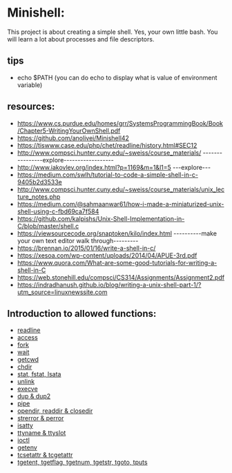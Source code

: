 # Minishell:
This project is about creating a simple shell. Yes, your own little bash. You will learn a lot about processes and file descriptors.
## tips
- echo $PATH (you can do echo to display what is value of environment variable)
## resources:
- https://www.cs.purdue.edu/homes/grr/SystemsProgrammingBook/Book/Chapter5-WritingYourOwnShell.pdf
- https://github.com/anolivei/Minishell42
- https://tiswww.case.edu/php/chet/readline/history.html#SEC12
- http://www.compsci.hunter.cuny.edu/~sweiss/course_materials/ ----------------explore------------------
- http://www.iakovlev.org/index.html?p=1169&m=1&l1=5 ---explore---
- https://medium.com/swlh/tutorial-to-code-a-simple-shell-in-c-9405b2d3533e
- http://www.compsci.hunter.cuny.edu/~sweiss/course_materials/unix_lecture_notes.php
- https://medium.com/@sahmaanwar61/how-i-made-a-miniaturized-unix-shell-using-c-fbd69ca7f584
- https://github.com/kalpishs/Unix-Shell-Implementation-in-C/blob/master/shell.c
- https://viewsourcecode.org/snaptoken/kilo/index.html ----------make your own text editor walk through---------
- https://brennan.io/2015/01/16/write-a-shell-in-c/
- https://xesoa.com/wp-content/uploads/2014/04/APUE-3rd.pdf
- https://www.quora.com/What-are-some-good-tutorials-for-writing-a-shell-in-C
- https://web.stonehill.edu/compsci/CS314/Assignments/Assignment2.pdf
- https://indradhanush.github.io/blog/writing-a-unix-shell-part-1/?utm_source=linuxnewssite.com
## Introduction to allowed functions:
- [readline](docs/readline.MD)
- [access](docs/access.MD)
- [fork](docs/fork.MD)
- [wait](docs/wait.MD)
- [getcwd](docs/getcwd.MD)
- [chdir](docs/chdir.MD)
- [stat, fstat, lsata](docs/stat.MD)
- [unlink](docs/unlink.MD)
- [execve](docs/execve.MD)
- [dup & dup2](docs/dup.MD)
- [pipe](docs/pipe.MD)
- [opendir, readdir & closedir](docs/opendir.MD)
- [strerror & perror](docs/errors.MD)
- [isatty](docs/isatty.MD)
- [ttyname & ttyslot](docs/tty.MD)
- [ioctl](docs/ioctl.MD)
- [getenv](docs/getenv.MD)
- [tcsetattr & tcgetattr](docs/tcattr.MD)
- [tgetent, tgetflag, tgetnum, tgetstr, tgoto, tputs](docs/tget.MD)
